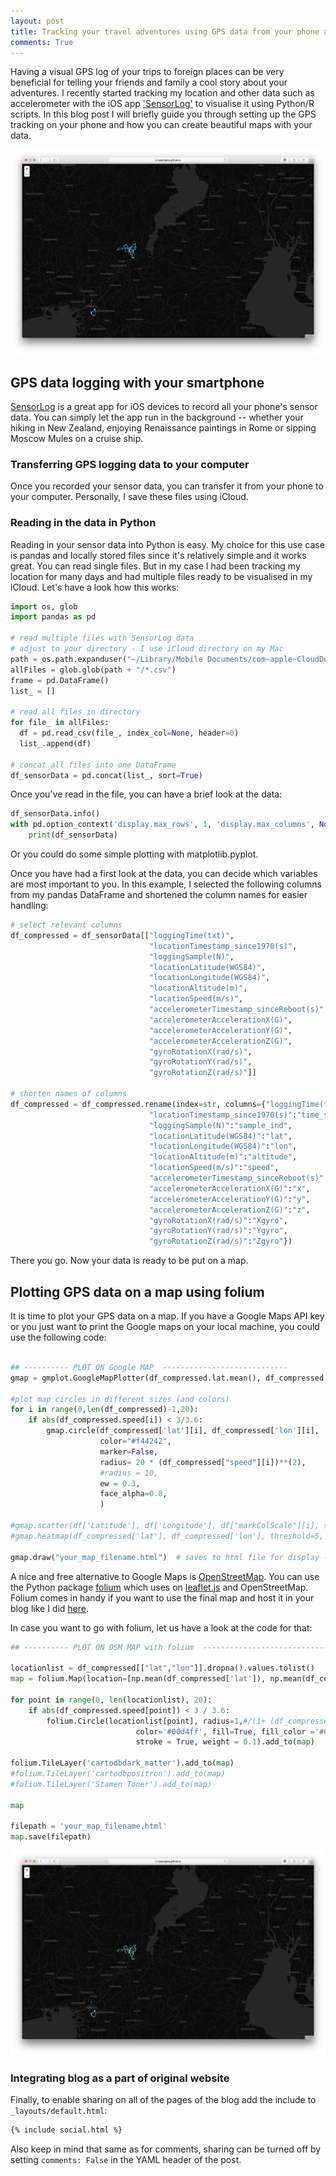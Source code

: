 ```yaml
---
layout: post
title: Tracking your travel adventures using GPS data from your phone and Python/folium
comments: True
---
```

Having a visual GPS log of your trips to foreign places can be very beneficial for telling your friends and family a cool story about your adventures. I recently started tracking my location and other data such as accelerometer with the iOS app ['SensorLog'](https://itunes.apple.com/us/app/sensorlog/id388014573?mt=8) to visualise it using Python/R scripts. In this blog post I will briefly guide you through setting up the GPS tracking on your phone and how you can create beautiful maps with your data.

![demo.png](https://raw.githubusercontent.com/loopingleo/blog/master/images/Screenshot%202018-09-03%2001.05.12.png)


GPS data logging with your smartphone
---

[SensorLog](https://itunes.apple.com/us/app/sensorlog/id388014573?mt=8) is a great app for iOS devices to record all your phone's sensor data. You can simply let the app run in the background -- whether your hiking in New Zealand, enjoying Renaissance paintings in Rome or sipping Moscow Mules on a cruise ship.

<!--
Since there are many articles online about creating GitHub Pages, I will only write down simplified steps creating a personal page:

1. Create a folder locally and initialize `git` repository in that folder by `git init`.
2. Create a simple `index.html` and add it to the repo by `git add index.html`.
3. Commit you changes by doing `git commit -m 'init'`.
4. Create a remote repository on Github as described [here](https://help.github.com/articles/create-a-repo/). Name it `ANYNAME.github.io`.
5. If needed setup `ssh` keys as described [here](https://help.github.com/articles/generating-ssh-keys/).
6. Add remote repository to your local repository by `git add remote REMOTE_URL`. More detailed steps are can be found [here](https://help.github.com/articles/adding-an-existing-project-to-github-using-the-command-line/).
-->

### Transferring GPS logging data to your computer

Once you recorded your sensor data, you can transfer it from your phone to your computer. Personally, I save these files using iCloud.

<!--
Here are some good websites :

* [Html5up](https://html5up.net)
* [WIX](http://www.wix.com/website/templates/html/personal/1)
* [FreeWebTemplates](http://www.freewebtemplates.com/personal/)
-->

### Reading in the data in Python

Reading in your sensor data into Python is easy. My choice for this use case is pandas and locally stored files since it's relatively simple and it works great. You can read single files. But in my case I had been tracking my location for many days and had multiple files ready to be visualised in my iCloud. Let's have a look how this works:

``` python
import os, glob
import pandas as pd

# read multiple files with SensorLog data
# adjust to your directory - I use iCloud directory on my Mac
path = os.path.expanduser("~/Library/Mobile Documents/com~apple~CloudDocs/SensorLogData")  
allFiles = glob.glob(path + "/*.csv")
frame = pd.DataFrame()
list_ = []

# read all files in directory
for file_ in allFiles:
  df = pd.read_csv(file_, index_col=None, header=0)
  list_.append(df)

# concat all files into one DataFrame
df_sensorData = pd.concat(list_, sort=True)
```

Once you've read in the file, you can have a brief look at the data:


``` python
df_sensorData.info()
with pd.option_context('display.max_rows', 1, 'display.max_columns', None):
    print(df_sensorData)
```

Or you could do some simple plotting with matplotlib.pyplot.


Once you have had a first look at the data, you can decide which variables are most important to you. In this example, I selected the following columns from my pandas DataFrame and shortened the column names for easier handling:

``` python
# select relevant columns
df_compressed = df_sensorData[["loggingTime(txt)",
                               "locationTimestamp_since1970(s)",
                               "loggingSample(N)",
                               "locationLatitude(WGS84)",
                               "locationLongitude(WGS84)",
                               "locationAltitude(m)",
                               "locationSpeed(m/s)",
                               "accelerometerTimestamp_sinceReboot(s)",
                               "accelerometerAccelerationX(G)",
                               "accelerometerAccelerationY(G)",
                               "accelerometerAccelerationZ(G)",
                               "gyroRotationX(rad/s)",
                               "gyroRotationY(rad/s)",
                               "gyroRotationZ(rad/s)"]]

# shorten names of columns
df_compressed = df_compressed.rename(index=str, columns={"loggingTime(txt)":"time",
                               "locationTimestamp_since1970(s)":"time_s1970",
                               "loggingSample(N)":"sample_ind",
                               "locationLatitude(WGS84)":"lat",
                               "locationLongitude(WGS84)":"lon",
                               "locationAltitude(m)":"altitude",
                               "locationSpeed(m/s)":"speed",
                               "accelerometerTimestamp_sinceReboot(s)":"accel_time",
                               "accelerometerAccelerationX(G)":"x",
                               "accelerometerAccelerationY(G)":"y",
                               "accelerometerAccelerationZ(G)":"z",
                               "gyroRotationX(rad/s)":"Xgyro",
                               "gyroRotationY(rad/s)":"Ygyro",
                               "gyroRotationZ(rad/s)":"Zgyro"})
```

There you go. Now your data is ready to be put on a map.



Plotting GPS data on a map using folium
---

It is time to plot your GPS data on a map. If you have a Google Maps API key or you just want to print the Google maps on your local machine, you could use the following code:

``` python

## ---------- PLOT ON Google MAP  ----------------------------
gmap = gmplot.GoogleMapPlotter(df_compressed.lat.mean(), df_compressed.lon.mean(), 14)

#plot map circles in different sizes (and colors)
for i in range(0,len(df_compressed)-1,20):
    if abs(df_compressed.speed[i]) < 3/3.6:
        gmap.circle(df_compressed['lat'][i], df_compressed['lon'][i],
                    color="#f44242",
                    marker=False,
                    radius= 20 * (df_compressed["speed"][i])**(2),
                    #radius = 10,
                    ew = 0.3,
                    face_alpha=0.8,
                    )

#gmap.scatter(df['Latitude'], df['Longitude'], df["markColScale"][i], size=0.5, marker=False)
#gmap.heatmap(df_compressed['lat'], df_compressed['lon'], threshold=5, radius=40)

gmap.draw("your_map_filename.html")  # saves to html file for display - open file in your browser

```

A nice and free alternative to Google Maps is [OpenStreetMap](https://www.openstreetmap.org/). You can use the Python package [folium](https://github.com/python-visualization/folium) which uses on [leaflet.js](https://leafletjs.com) and OpenStreetMap. Folium comes in handy if you want to use the final map and host it in your blog like I did [here](https://loopingleo.github.io/GPS-tracking/kyoto/).

In case you want to go with folium, let us have a look at the code for that:


``` python
## ---------- PLOT ON OSM MAP with folium  ----------------------------

locationlist = df_compressed[["lat","lon"]].dropna().values.tolist()
map = folium.Map(location=[np.mean(df_compressed['lat']), np.mean(df_compressed['lon'])], zoom_start=7)

for point in range(0, len(locationlist), 20):
    if abs(df_compressed.speed[point]) < 3 / 3.6:
        folium.Circle(locationlist[point], radius=1,#/(1+ (df_compressed["speed"][point])**(2)),
                            color='#00d4ff', fill=True, fill_color ='#00d4ff', fill_opacity=0.2,
                            stroke = True, weight = 0.1).add_to(map)

folium.TileLayer('cartodbdark_matter').add_to(map)
#folium.TileLayer('cartodbpositron').add_to(map)
#folium.TileLayer('Stamen Toner').add_to(map)

map

filepath = 'your_map_filename.html'
map.save(filepath)

```

![demo.png](https://raw.githubusercontent.com/loopingleo/blog/master/images/Screenshot%202018-09-03%2001.05.12.png)


### Integrating blog as a part of original website


Finally, to enable sharing on all of the pages of the blog add the include to `_layouts/default.html`:

``` html
{% include social.html %}
```

Also keep in mind that same as for comments, sharing can be turned off by setting `comments: False` in the YAML header of the post.
